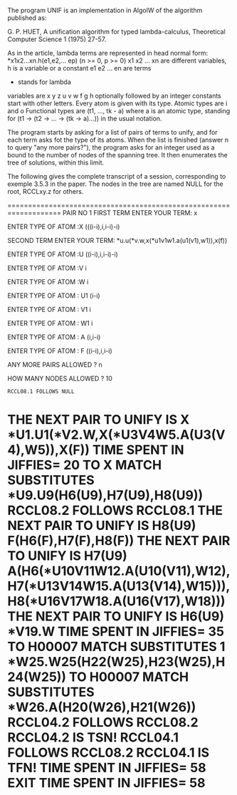 The program UNIF is an implementation in AlgolW of the algorithm
published as:

G. P. HUET,
A unification algorithm for typed lambda-calculus, 
Theoretical Computer Science 1 (1975) 27-57. 

As in the article, lambda terms are represented in head normal form:
*x1x2...xn.h(e1,e2,... ep) (n >= 0, p >= 0)
x1 x2 ... xn are different variables,
h is a variable or a constant
e1 e2 ... en are terms
* stands for lambda

variables are x y z u v w f g h optionally followed by an integer
constants start with other letters.
Every atom is given with its type.
Atomic types are i and o
Functional types are (t1, ..., tk - a) where a is an atomic type,
standing for (t1 -> (t2 -> ... -> (tk -> a)...)) in the usual notation.

The program starts by asking for a list of pairs of terms to unify,
and for each term asks fot the type of its atoms. 
When the list is finished (answer n to query "any more pairs?"),
the program asks for an integer used as a bound to the number of nodes
of the spanning tree.
It then enumerates the tree of solutions, within this limit.

The following gives the complete transcript of a 
session, corresponding to exemple 3.5.3 in the paper.
The nodes in the tree are named NULL for the root, RCCLxy.z for others. 

===================================================================
PAIR NO  1
FIRST TERM
ENTER YOUR TERM:
x

ENTER TYPE OF ATOM :X
(((i-i),i,i-i)-i)

SECOND TERM
ENTER YOUR TERM:
*u.u(*v.w,x(*u1v1w1.a(u1(v1),w1)),x(f))

ENTER TYPE OF ATOM :U
((i-i),i,i-i)-i)

ENTER TYPE OF ATOM :V
i

ENTER TYPE OF ATOM :W
i

ENTER TYPE OF ATOM : U1
(i-i)

ENTER TYPE OF ATOM : V1
i

ENTER TYPE OF ATOM : W1
i

ENTER TYPE OF ATOM : A
(i,i-i)

ENTER TYPE OF ATOM : F
((i-i),i,i-i)

ANY MORE PAIRS ALLOWED ?
n

HOW MANY NODES ALLOWED ?
10

    RCCL08.1 FOLLOWS NULL
THE NEXT PAIR TO UNIFY IS
    X
    *U1.U1(*V2.W,X(*U3V4W5.A(U3(V4),W5)),X(F))
TIME SPENT IN JIFFIES=  20
TO X MATCH SUBSTITUTES
   *U9.U9(H6(U9),H7(U9),H8(U9))
   RCCL08.2     FOLLOWS RCCL08.1
THE NEXT PAIR TO UNIFY IS
    H8(U9)
    F(H6(F),H7(F),H8(F))
THE NEXT PAIR TO UNIFY IS
    H7(U9)
    A(H6(*U10V11W12.A(U10(V11),W12),H7(*U13V14W15.A(U13(V14),W15))),H8(*U16V17W18.A(U16(V17),W18)))
THE NEXT PAIR TO UNIFY IS
    H6(U9)
    *V19.W
TIME SPENT IN JIFFIES=  35
TO H00007 MATCH SUBSTITUTES
1  *W25.W25(H22(W25),H23(W25),H24(W25))
TO H00007 MATCH SUBSTITUTES
   *W26.A(H20(W26),H21(W26))
   RCCL04.2     FOLLOWS RCCL08.2
   RCCL04.2     IS TSN!
   RCCL04.1     FOLLOWS RCCL08.2
   RCCL04.1     IS TFN!
TIME SPENT IN JIFFIES=  58
EXIT
TIME SPENT IN JIFFIES=  58
===================================================================






